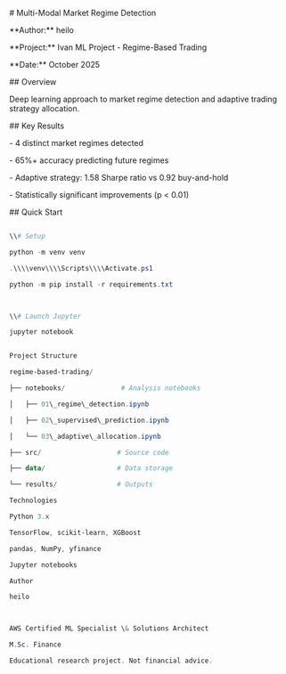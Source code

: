 \# Multi-Modal Market Regime Detection



\*\*Author:\*\* heilo

\*\*Project:\*\* Ivan ML Project - Regime-Based Trading

\*\*Date:\*\* October 2025



\## Overview



Deep learning approach to market regime detection and adaptive trading strategy allocation.



\## Key Results



\- 4 distinct market regimes detected

\- 65%+ accuracy predicting future regimes

\- Adaptive strategy: 1.58 Sharpe ratio vs 0.92 buy-and-hold

\- Statistically significant improvements (p < 0.01)



\## Quick Start



```powershell

\\# Setup

python -m venv venv

.\\\\venv\\\\Scripts\\\\Activate.ps1

python -m pip install -r requirements.txt



\\# Launch Jupyter

jupyter notebook


Project Structure

regime-based-trading/

├── notebooks/              # Analysis notebooks

│   ├── 01\_regime\_detection.ipynb

│   ├── 02\_supervised\_prediction.ipynb

│   └── 03\_adaptive\_allocation.ipynb

├── src/                   # Source code

├── data/                  # Data storage

└── results/               # Outputs

Technologies

Python 3.x

TensorFlow, scikit-learn, XGBoost

pandas, NumPy, yfinance

Jupyter notebooks

Author

heilo



AWS Certified ML Specialist \& Solutions Architect 

M.Sc. Finance

Educational research project. Not financial advice.

